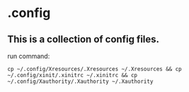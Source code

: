 # .config

## This is a collection of config files.

run command:
```
cp ~/.config/Xresources/.Xresources ~/.Xresources && cp ~/.config/xinit/.xinitrc ~/.xinitrc && cp ~/.config/Xauthority/.Xauthority ~/.Xauthority
```

